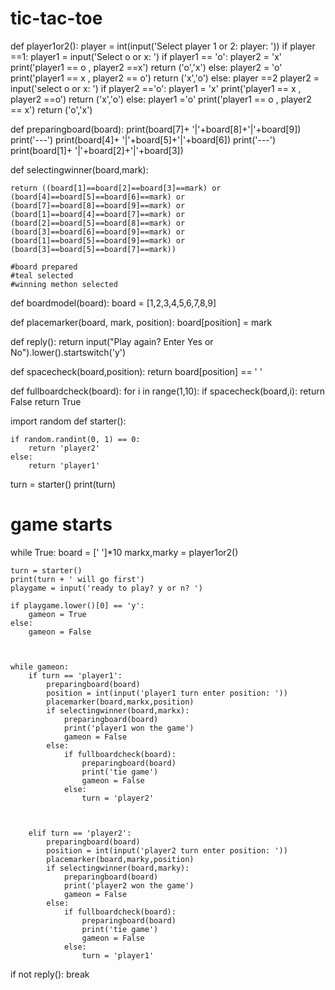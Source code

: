 # tic-tac-toe
def player1or2():
    player = int(input('Select player 1 or 2: player: '))
    if player ==1:
        player1 = input('Select o or x: ')
        if player1 == 'o':
            player2 = 'x'
            print('player1 == o , player2 ==x')
            return ('o','x')
        else:
            player2 = 'o'
            print('player1 == x , player2 == o')
            return ('x','o')
    else:
        player ==2
        player2 = input('select o or x: ')
        if player2 =='o':
            player1 = 'x'
            print('player1 == x , player2 ==o')
            return ('x','o')
        else:
            player1 ='o'
            print('player1 == o , player2 == x')
            return ('o','x')
            
        
        
def preparingboard(board):
    print(board[7]+ '|'+board[8]+'|'+board[9])
    print('---')
    print(board[4]+ '|'+board[5]+'|'+board[6])
    print('---')
    print(board[1]+ '|'+board[2]+'|'+board[3])

    
    
def selectingwinner(board,mark):
    
    return ((board[1]==board[2]==board[3]==mark) or
    (board[4]==board[5]==board[6]==mark) or
    (board[7]==board[8]==board[9]==mark) or
    (board[1]==board[4]==board[7]==mark) or
    (board[2]==board[5]==board[8]==mark) or
    (board[3]==board[6]==board[9]==mark) or
    (board[1]==board[5]==board[9]==mark) or
    (board[3]==board[5]==board[7]==mark))
    
    #board prepared
    #teal selected
    #winning methon selected
def boardmodel(board):
    board = [1,2,3,4,5,6,7,8,9]
    
    
def placemarker(board, mark, position):
    board[position] = mark        
            
    
            
def reply():
    return input("Play again? Enter Yes or No").lower().startswitch('y')

def spacecheck(board,position):
    return board[position] == ' '

def fullboardcheck(board):
    for i in range(1,10):
        if spacecheck(board,i):
            return False
    return True


import random 
def starter():
    
    if random.randint(0, 1) == 0:
        return 'player2'
    else:
        return 'player1'

    
turn = starter()
print(turn)


# game starts

while True:
    board = [' ']*10
    markx,marky = player1or2()
    
     
    turn = starter()
    print(turn + ' will go first')
    playgame = input('ready to play? y or n? ')
    
    if playgame.lower()[0] == 'y':
        gameon = True
    else:
        gameon = False
        
        
        
    while gameon:
        if turn == 'player1':
            preparingboard(board)
            position = int(input('player1 turn enter position: '))
            placemarker(board,markx,position)
            if selectingwinner(board,markx):
                preparingboard(board)
                print('player1 won the game')
                gameon = False
            else:
                if fullboardcheck(board):
                    preparingboard(board)
                    print('tie game')
                    gameon = False
                else:
                    turn = 'player2'
                
                
                
        elif turn == 'player2':
            preparingboard(board)
            position = int(input('player2 turn enter position: '))
            placemarker(board,marky,position)
            if selectingwinner(board,marky):
                preparingboard(board)
                print('player2 won the game')
                gameon = False
            else:
                if fullboardcheck(board):
                    preparingboard(board)
                    print('tie game')
                    gameon = False
                else:
                    turn = 'player1'                
                
                
if not reply():
    break

